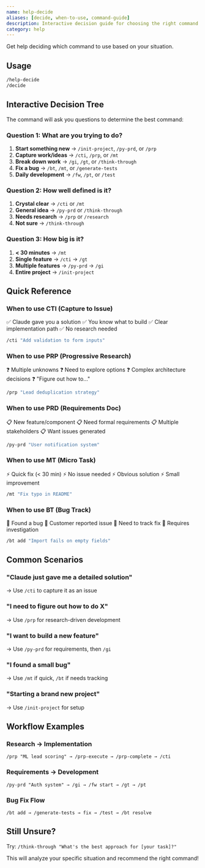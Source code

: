 ```yaml
---
name: help-decide
aliases: [decide, when-to-use, command-guide]
description: Interactive decision guide for choosing the right command
category: help
---
```


Get help deciding which command to use based on your situation.

## Usage
```bash
/help-decide
/decide
```

## Interactive Decision Tree

The command will ask you questions to determine the best command:

### Question 1: What are you trying to do?
1. **Start something new** → `/init-project`, `/py-prd`, or `/prp`
2. **Capture work/ideas** → `/cti`, `/prp`, or `/mt`
3. **Break down work** → `/gi`, `/gt`, or `/think-through`
4. **Fix a bug** → `/bt`, `/mt`, or `/generate-tests`
5. **Daily development** → `/fw`, `/pt`, or `/test`

### Question 2: How well defined is it?
1. **Crystal clear** → `/cti` or `/mt`
2. **General idea** → `/py-prd` or `/think-through`
3. **Needs research** → `/prp` or `/research`
4. **Not sure** → `/think-through`

### Question 3: How big is it?
1. **< 30 minutes** → `/mt`
2. **Single feature** → `/cti` → `/gt`
3. **Multiple features** → `/py-prd` → `/gi`
4. **Entire project** → `/init-project`

## Quick Reference

### When to use CTI (Capture to Issue)
✅ Claude gave you a solution
✅ You know what to build
✅ Clear implementation path
✅ No research needed

```bash
/cti "Add validation to form inputs"
```

### When to use PRP (Progressive Research)
❓ Multiple unknowns
❓ Need to explore options
❓ Complex architecture decisions
❓ "Figure out how to..."

```bash
/prp "Lead deduplication strategy"
```

### When to use PRD (Requirements Doc)
📋 New feature/component
📋 Need formal requirements
📋 Multiple stakeholders
📋 Want issues generated

```bash
/py-prd "User notification system"
```

### When to use MT (Micro Task)
⚡ Quick fix (< 30 min)
⚡ No issue needed
⚡ Obvious solution
⚡ Small improvement

```bash
/mt "Fix typo in README"
```

### When to use BT (Bug Track)
🐛 Found a bug
🐛 Customer reported issue
🐛 Need to track fix
🐛 Requires investigation

```bash
/bt add "Import fails on empty fields"
```

## Common Scenarios

### "Claude just gave me a detailed solution"
→ Use `/cti` to capture it as an issue

### "I need to figure out how to do X"
→ Use `/prp` for research-driven development

### "I want to build a new feature"
→ Use `/py-prd` for requirements, then `/gi`

### "I found a small bug"
→ Use `/mt` if quick, `/bt` if needs tracking

### "Starting a brand new project"
→ Use `/init-project` for setup

## Workflow Examples

### Research → Implementation
```
/prp "ML lead scoring" → /prp-execute → /prp-complete → /cti
```

### Requirements → Development
```
/py-prd "Auth system" → /gi → /fw start → /gt → /pt
```

### Bug Fix Flow
```
/bt add → /generate-tests → fix → /test → /bt resolve
```

## Still Unsure?

Try: `/think-through "What's the best approach for [your task]?"`

This will analyze your specific situation and recommend the right command!
